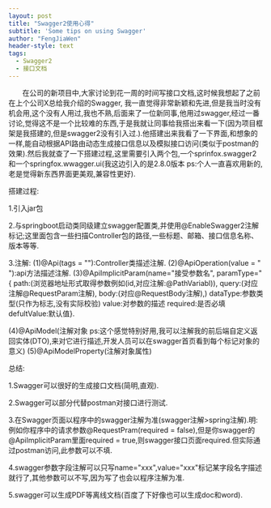 ```yaml
---
layout: post
title: "Swagger2使用心得"
subtitle: 'Some tips on using Swagger'
author: "FengJiaWen"
header-style: text
tags:
  - Swagger2
  - 接口文档
---
```


<p>&nbsp;&nbsp;&nbsp;&nbsp;&nbsp;&nbsp;&nbsp;在公司的新项目中,大家讨论到花一周的时间写接口文档,这时候我想起了之前在上个公司X总给我介绍的Swagger,
我一直觉得非常新颖和先进,但是我当时没有机会用,这个没有人用过,我也不熟,后面来了一位新同事,他用过swagger,经过一番讨论,觉得这不是一个比较难的东西,于是我就让同事给我搭出来看一下(因为项目框架是我搭建的,但是swagger2没有引入过.).他搭建出来我看了一下界面,和想象的一样,能自动根据API路由动态生成接口信息以及模拟接口访问(类似于postman的效果).然后我就查了一下搭建过程,这里需要引入两个包,一个sprinfox.swagger2和一个springfox.wwagger.ui(我这边引入的是2.8.0版本 ps:个人一直喜欢用新的,老是觉得新东西界面更美观,兼容性更好).</p>
</p>搭建过程:</p>
<p>1.引入jar包</p>
<p>2.与springboot启动类同级建立swagger配置类,并使用@EnableSwagger2注解标记;这里面包含一些扫描Controller包的路径,一些标题、邮箱、接口信息名称、版本等等.</p>
<p>3.注解:
   (1)@Api(tags = ""):Controller类描述注解.
   (2)@ApiOperation(value = " "):api方法描述注解.
   (3)@ApiImplicitParam(name="接受参数名",
                       paramType="{
                                   path:(浏览器地址形式取得参数例如(id,对应注解:@PathVariabl)),
                                   query:(对应注解@RequestParam注解),
                                   body:(对应@RequestBody注解),)
                       dataType:参数类型(只作为标志,没有实际校验)
                       value:对参数的描述
                       required:是否必填
                       defultValue:默认值}.</p>
  (4)@ApiModel(注解对象 ps:这个感觉特别好用,我可以注解我的前后端自定义返回实体(DTO),来对它进行描述,开发人员可以在swagger首页看到每个标记对象的意义)
  (5)@ApiModelProperty(注解对象属性)
<p>总结:</p>
<p>1.Swagger可以很好的生成接口文档(简明,直观).</p>
<p>2.Swagger可以部分代替postman对接口进行测试.</p>
<p>3.在Swagger页面以程序中的swagger注解为准(swagger注解>spring注解).明:例如你程序中的请求参数@RequestPram(required = false),但是你swagger的@ApiImplicitParam里面required = true,则swagger接口页面required.但实际通过postman访问,此参数可以不填.</p>
<p>4.swagger参数字段注解可以只写name="xxx",value="xxx"标记某字段名字描述就行了,其他参数可以不写,因为写了也会以程序注解为准.</p>
<p>5.swagger可以生成PDF等离线文档(百度了下好像也可以生成doc和word).</p>